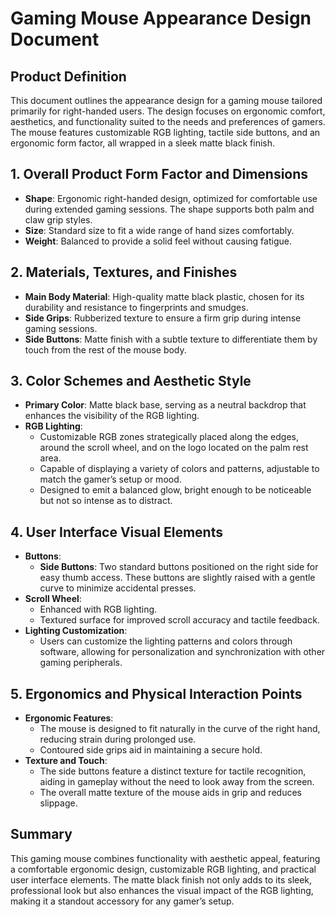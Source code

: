 # Gaming Mouse Appearance Design Document

## Product Definition
This document outlines the appearance design for a gaming mouse tailored primarily for right-handed users. The design focuses on ergonomic comfort, aesthetics, and functionality suited to the needs and preferences of gamers. The mouse features customizable RGB lighting, tactile side buttons, and an ergonomic form factor, all wrapped in a sleek matte black finish.

## 1. Overall Product Form Factor and Dimensions

- **Shape**: Ergonomic right-handed design, optimized for comfortable use during extended gaming sessions. The shape supports both palm and claw grip styles.
- **Size**: Standard size to fit a wide range of hand sizes comfortably.
- **Weight**: Balanced to provide a solid feel without causing fatigue.

## 2. Materials, Textures, and Finishes

- **Main Body Material**: High-quality matte black plastic, chosen for its durability and resistance to fingerprints and smudges.
- **Side Grips**: Rubberized texture to ensure a firm grip during intense gaming sessions.
- **Side Buttons**: Matte finish with a subtle texture to differentiate them by touch from the rest of the mouse body.

## 3. Color Schemes and Aesthetic Style

- **Primary Color**: Matte black base, serving as a neutral backdrop that enhances the visibility of the RGB lighting.
- **RGB Lighting**:
  - Customizable RGB zones strategically placed along the edges, around the scroll wheel, and on the logo located on the palm rest area.
  - Capable of displaying a variety of colors and patterns, adjustable to match the gamer’s setup or mood.
  - Designed to emit a balanced glow, bright enough to be noticeable but not so intense as to distract.

## 4. User Interface Visual Elements

- **Buttons**:
  - **Side Buttons**: Two standard buttons positioned on the right side for easy thumb access. These buttons are slightly raised with a gentle curve to minimize accidental presses.
- **Scroll Wheel**:
  - Enhanced with RGB lighting.
  - Textured surface for improved scroll accuracy and tactile feedback.
- **Lighting Customization**:
  - Users can customize the lighting patterns and colors through software, allowing for personalization and synchronization with other gaming peripherals.

## 5. Ergonomics and Physical Interaction Points

- **Ergonomic Features**:
  - The mouse is designed to fit naturally in the curve of the right hand, reducing strain during prolonged use.
  - Contoured side grips aid in maintaining a secure hold.
- **Texture and Touch**:
  - The side buttons feature a distinct texture for tactile recognition, aiding in gameplay without the need to look away from the screen.
  - The overall matte texture of the mouse aids in grip and reduces slippage.

## Summary
This gaming mouse combines functionality with aesthetic appeal, featuring a comfortable ergonomic design, customizable RGB lighting, and practical user interface elements. The matte black finish not only adds to its sleek, professional look but also enhances the visual impact of the RGB lighting, making it a standout accessory for any gamer’s setup.